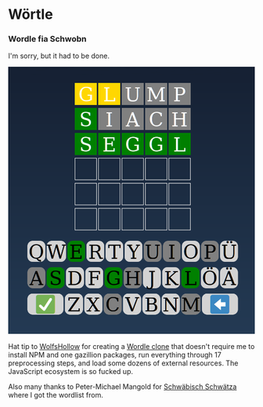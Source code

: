# Wörtle

### Wordle fia Schwobn

I'm sorry, but it had to be done.

![Screenshot](teaser.png)

Hat tip to [WolfsHollow](https://github.com/WolfsHollow) for creating a 
[Wordle clone](https://github.com/WolfsHollow/WordMaster) that doesn't require me to install NPM and one gazillion packages,
run everything through 17 preprocessing steps, and load some dozens of external resources. The JavaScript ecosystem is so fucked up.

Also many thanks to Peter-Michael Mangold for [Schwäbisch Schwätza](https://www.schwaebisch-schwaetza.de/) where I got the wordlist from.
